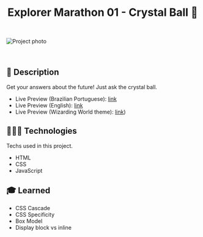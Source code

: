 <h1 align="center">
  Explorer Marathon 01 - Crystal Ball 🔮
</h1>

<br>

![Project photo](https://drive.google.com/uc?id=18kpFY3KiFXms4zG76fyGWIVc4FWSzdCO)

<br>

## 📝 Description 

Get your answers about the future! Just ask the crystal ball.

- Live Preview (Brazilian Portuguese): [link](https://crystall-ball.vercel.app/)
- Live Preview (English): [link](https://crystall-ball-en.vercel.app/)
- Live Preview (Wizarding World theme): [link](https://ww-crystall-ball.vercel.app/))

## 🧑🏻‍💻 Technologies

Techs used in this project.

- HTML
- CSS
- JavaScript

## 🎓 Learned

- CSS Cascade
- CSS Specificity
- Box Model
- Display block vs inline